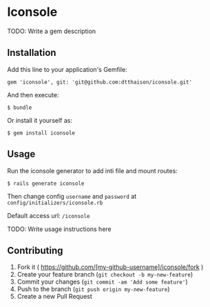 # Iconsole

TODO: Write a gem description

## Installation

Add this line to your application's Gemfile:

    gem 'iconsole', git: 'git@github.com:dtthaison/iconsole.git'

And then execute:

    $ bundle

Or install it yourself as:

    $ gem install iconsole

## Usage

Run the iconsole generator to add inti file and mount routes:

    $ rails generate iconsole

Then change config `username` and `password` at `config/initializers/iconsole.rb`

Default access url: `/iconsole`


TODO: Write usage instructions here

## Contributing

1. Fork it ( https://github.com/[my-github-username]/iconsole/fork )
2. Create your feature branch (`git checkout -b my-new-feature`)
3. Commit your changes (`git commit -am 'Add some feature'`)
4. Push to the branch (`git push origin my-new-feature`)
5. Create a new Pull Request
